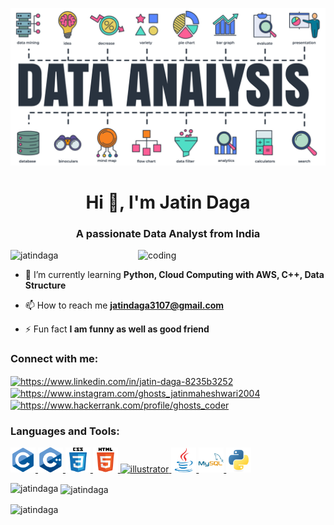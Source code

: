 ![logo](https://github.com/jatindaga/jatindaga/blob/main/data-analysis-banner-web-icon-set-analytics-search-data-mining-data-filter-pie-chart-and-etc-illustration-concept-vector.jpg)
<h1 align="center">Hi 👋, I'm Jatin Daga</h1>
<h3 align="center">A passionate Data Analyst from India</h3>
<img align="right" alt="coding" width=300 src="https://media0.giphy.com/media/2IudUHdI075HL02Pkk/giphy.gif">
<p align="left"> <img src="https://komarev.com/ghpvc/?username=jatindaga&label=Profile%20views&color=0e75b6&style=flat" alt="jatindaga" /> </p>

- 🌱 I’m currently learning **Python, Cloud Computing with AWS, C++, Data Structure**

- 📫 How to reach me **jatindaga3107@gmail.com**

- ⚡ Fun fact **I am funny as well as good friend**

<h3 align="left">Connect with me:</h3>
<p align="left">
<a href="https://linkedin.com/in/https://www.linkedin.com/in/jatin-daga-8235b3252" target="blank"><img align="center" src="https://raw.githubusercontent.com/rahuldkjain/github-profile-readme-generator/master/src/images/icons/Social/linked-in-alt.svg" alt="https://www.linkedin.com/in/jatin-daga-8235b3252" height="30" width="40" /></a>
<a href="https://instagram.com/https://www.instagram.com/ghosts_jatinmaheshwari2004" target="blank"><img align="center" src="https://raw.githubusercontent.com/rahuldkjain/github-profile-readme-generator/master/src/images/icons/Social/instagram.svg" alt="https://www.instagram.com/ghosts_jatinmaheshwari2004" height="30" width="40" /></a>
<a href="https://www.hackerrank.com/https://www.hackerrank.com/profile/ghosts_coder" target="blank"><img align="center" src="https://raw.githubusercontent.com/rahuldkjain/github-profile-readme-generator/master/src/images/icons/Social/hackerrank.svg" alt="https://www.hackerrank.com/profile/ghosts_coder" height="30" width="40" /></a>
</p>

<h3 align="left">Languages and Tools:</h3>
<p align="left"> <a href="https://www.cprogramming.com/" target="_blank" rel="noreferrer"> <img src="https://raw.githubusercontent.com/devicons/devicon/master/icons/c/c-original.svg" alt="c" width="40" height="40"/> </a> <a href="https://www.w3schools.com/cpp/" target="_blank" rel="noreferrer"> <img src="https://raw.githubusercontent.com/devicons/devicon/master/icons/cplusplus/cplusplus-original.svg" alt="cplusplus" width="40" height="40"/> </a> <a href="https://www.w3schools.com/css/" target="_blank" rel="noreferrer"> <img src="https://raw.githubusercontent.com/devicons/devicon/master/icons/css3/css3-original-wordmark.svg" alt="css3" width="40" height="40"/> </a> <a href="https://www.w3.org/html/" target="_blank" rel="noreferrer"> <img src="https://raw.githubusercontent.com/devicons/devicon/master/icons/html5/html5-original-wordmark.svg" alt="html5" width="40" height="40"/> </a> <a href="https://www.adobe.com/in/products/illustrator.html" target="_blank" rel="noreferrer"> <img src="https://www.vectorlogo.zone/logos/adobe_illustrator/adobe_illustrator-icon.svg" alt="illustrator" width="40" height="40"/> </a> <a href="https://www.java.com" target="_blank" rel="noreferrer"> <img src="https://raw.githubusercontent.com/devicons/devicon/master/icons/java/java-original.svg" alt="java" width="40" height="40"/> </a> <a href="https://www.mysql.com/" target="_blank" rel="noreferrer"> <img src="https://raw.githubusercontent.com/devicons/devicon/master/icons/mysql/mysql-original-wordmark.svg" alt="mysql" width="40" height="40"/> </a> <a href="https://www.python.org" target="_blank" rel="noreferrer"> <img src="https://raw.githubusercontent.com/devicons/devicon/master/icons/python/python-original.svg" alt="python" width="40" height="40"/> </a> </p>

<p><img align="left" src="https://github-readme-stats.vercel.app/api/top-langs?username=jatindaga&show_icons=true&locale=en&layout=compact" alt="jatindaga" /></p>

<p>&nbsp;<img align="center" src="https://github-readme-stats.vercel.app/api?username=jatindaga&show_icons=true&locale=en" alt="jatindaga" /></p>

<p><img align="center" src="https://github-readme-streak-stats.herokuapp.com/?user=jatindaga&" alt="jatindaga" /></p>

